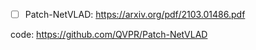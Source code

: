 - [ ] Patch-NetVLAD: https://arxiv.org/pdf/2103.01486.pdf

code: https://github.com/QVPR/Patch-NetVLAD